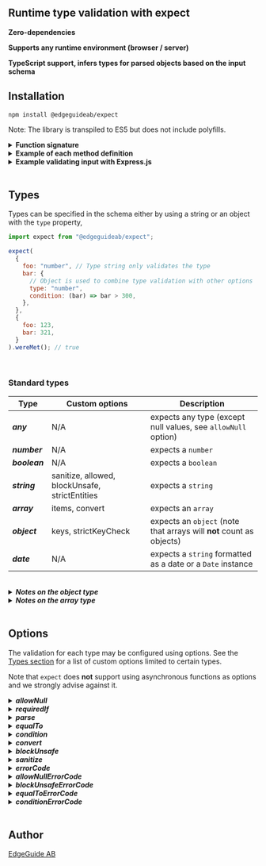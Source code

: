 <h2>Runtime type validation with expect</h2>

**Zero-dependencies**

**Supports any runtime environment (browser / server)**

**TypeScript support, infers types for parsed objects based on the input schema**

## Installation

```
npm install @edgeguideab/expect
```

Note: The library is transpiled to ES5 but does not include polyfills.

<details>
<summary><strong>Function signature</strong></summary>

`expect` exposes a function with the following signature:

```
function (schema: Object, input: Object): Object
```

The `schema` object contains a validation schema to be used for validating the `input` object.

The function returns an object exposing three method definitions:

```javascript
{
  wereMet(): Boolean, // Returns true if the input object was validated correctly
  errors(): Object,   // Returns errors for each property in the input object
  getParsed(): Object // Returns a validated subset of the input
}
```

</details>

<details>
<summary><strong>Example of each method definition</strong></summary>

```javascript
import expect from "@edgeguideab/expect";

const schema = { foo: "string" };
const validInput = { foo: "test" };
const invalidInput = {};

const valid = expect(schema, validInput);
const invalid = expect(schema, invalidInput);

valid.wereMet(); // true
invalid.wereMet(); // false

valid.errors(); // {}
invalid.errors(); // { foo: 'Expected parameter foo to be of type string but it was undefined' }

valid.getParsed(); // { foo: 'test' }
invalid.getParsed(); // {}
```

</details>

<details>
<summary><strong>Example validating input with Express.js</strong></summary>

```javascript
import expect from "@edgeguideab/expect";

app.put("/user", function addUser(req, res) {
  const expectations = expect(
    { username: "string", age: "number", isAdmin: "boolean" },
    req.body
  );

  if (!expectations.wereMet()) {
    return res.status(400).send();
  }

  const { username, age, isAdmin } = expectations.getParsed();
});
```

</details>

</br>

## Types

Types can be specified in the schema either by using a string or an object with the `type` property,

```javascript
import expect from "@edgeguideab/expect";

expect(
  {
    foo: "number", // Type string only validates the type
    bar: {
      // Object is used to combine type validation with other options
      type: "number",
      condition: (bar) => bar > 300,
    },
  },
  {
    foo: 123,
    bar: 321,
  }
).wereMet(); // true
```

</br>

### Standard types

| Type          | Custom options                                 | Description                                                          |
| ------------- | ---------------------------------------------- | -------------------------------------------------------------------- |
| **_any_**     | N/A                                            | expects any type (except null values, see `allowNull` option)        |
| **_number_**  | N/A                                            | expects a `number`                                                   |
| **_boolean_** | N/A                                            | expects a `boolean`                                                  |
| **_string_**  | sanitize, allowed, blockUnsafe, strictEntities | expects a `string`                                                   |
| **_array_**   | items, convert                                 | expects an `array`                                                   |
| **_object_**  | keys, strictKeyCheck                           | expects an `object` (note that arrays will **not** count as objects) |
| **_date_**    | N/A                                            | expects a `string` formatted as a date or a `Date` instance          |

</br>

<details>
<summary><strong><i>Notes on the object type</i></strong></summary>

Does not allow `null` values by default (even though `typeof null === 'object'`).

If the `keys` option is provided, each property of the input object can be evaluated.

```javascript
import expect from "@edgeguideab/expect";
expect(
  {
    foo: "object",
    bar: {
      type: "object",
      keys: { fizz: "number", buzz: "string" },
    },
  },
  {
    foo: { bizz: 1 },
    bar: { fizz: 1, buzz: 1 },
  }
).errors(); // { bar: { buzz: 'Expected parameter bar.buzz to be of type string but it was 1' } }
```

Object validation may be nested with several keys-options.

```javascript
import expect from "@edgeguideab/expect";
expect(
  {
    bar: {
      type: "object",
      keys: {
        fizz: "number",
        buzz: { type: "object", keys: { bizz: "number" } },
      },
    },
  },
  { bar: { fizz: 1, buzz: { bizz: "hello" } } }
).errors(); // { bar: { buzz: { bizz: 'Expected parameter bar.buzz.bizz to be of type number but it was "hello"' } } }
```

Using the `strictKeyCheck` option, the validation will fail if the input object has a property that is not specified in the `keys` option.

```javascript
import expect from "@edgeguideab/expect";
expect(
  {
    bar: {
      type: "object",
      strictKeyCheck: true,
      keys: {
        fizz: "number",
        buzz: { type: "object", keys: { bizz: "number" } },
      },
    },
  },
  {
    bar: {
      fizz: 1,
      buzz: { bizz: 2 },
      kizz: 3,
    },
  }
).errors(); // { bar: 'Object contained unchecked keys "kizz"' }
```

</details>

<details>
<summary><strong><i>Notes on the array type</i></strong></summary>

Validates with `Array.isArray()`. Each array item can be validated with the `items` option. Arrays and objects may be nested by combining the `items` and `keys` options.

```javascript
import expect from "@edgeguideab/expect";

expect(
  {
    beef: {
      type: "array",
      items: {
        type: "object",
        keys: { foo: "number", bar: "string" },
      },
    },
  },
  {
    beef: [
      { foo: 1, bar: "1" },
      { foo: 2, bar: "2" },
      { foo: 3, bar: "3" },
      { foo: 4, bar: "4" },
    ],
  }
).wereMet(); // true
```

A function may be used as an `items` option. The function will be passed the input array as its parameter and must return a validation schema.

```javascript
import expect from "@edgeguideab/expect";

const schema = {
  beef: {
    type: "array",
    items: (item) => ({
      type: "object",
      keys: {
        foo: item.bar ? "number" : "string",
        bar: "boolean",
      },
    }),
  },
};

expect(schema, {
  beef: [
    { foo: 1, bar: true },
    { foo: 2, bar: true },
  ],
}).wereMet(); // true

expect(schema, {
  beef: [
    { foo: "1", bar: false },
    { foo: "2", bar: false },
  ],
}).wereMet(); // true

expect(schema, {
  beef: [
    { foo: "1", bar: true },
    { foo: "2", bar: true },
  ],
}).wereMet(); // false
```

Note that a function can also be used for recursive validation schemas.

```javascript
import expect from "@edgeguideab/expect";

const schema = {
  type: "object",
  keys: {
    value: "string",
    branches: {
      type: "array",
      allowNull: true,
      items: () => schema,
    },
  },
};

expect(
  { root: schema },
  {
    root: {
      value: "foo",
      branches: [
        { value: "bar" },
        { value: "bizz", branches: [{ value: "buzz" }] },
      ],
    },
  }
).wereMet(); // true
```

</details>

</br>

## Options

The validation for each type may be configured using options. See the [Types section](#types) for a list of custom options limited to certain types.

Note that `expect` does **not** support using asynchronous functions as options and we strongly advise against it.

<details>
<summary><strong><i>allowNull</i></strong></summary>

The `allowNull` option is available for all types. `allowNull` allows the expected value to be _null_, _undefined_ or an empty string. In other words, `allowNull` makes the value optional.

Note that _null_, _undefined_ and empty string are valid input values with `allowNull` regardless of the actual validation type.

It is possible to pass a function to `allowNull`, in which case the return value will be used (errors thrown will be ignored and treated as _false_). This may be used to filter allowed null values.

```javascript
import expect from "@edgeguideab/expect";

expect(
  {
    foo: { type: "string", allowNull: true },
    bar: { type: "number", allowNull: true },
  },
  { bar: "" }
).wereMet(); // true

expect(
  {
    foo: { type: "string", allowNull: true },
    bar: { type: "number", allowNull: (bar) => bar !== "" },
  },
  { bar: "" }
).wereMet(); // false
```

</details>

<details>
<summary><strong><i>requiredIf</i></strong></summary>

The `requiredIf` option is available for all types and allows an element to be _null_ or _undefined_, but only if another value is _null_, _undefined_ or empty string.

```javascript
import expect from "@edgeguideab/expect";

expect(
  {
    foo: { type: "string", allowNull: true },
    bar: { type: "string", requiredIf: "foo" },
  },
  { foo: null }
).wereMet(); // true

expect(
  {
    foo: { type: "string", allowNull: true },
    bar: { type: "string", requiredIf: "foo" },
  },
  { foo: "test" }
).wereMet(); // false

expect(
  {
    foo: { type: "string", allowNull: true },
    bar: { type: "string", allowNull: true, requiredIf: "foo" },
  },
  { foo: "test" }
).wereMet(); // true (requiredIf has no effect if allowNull is true)
```

Note that when using `requiredIf` on nested objects or arrays, you need to pass an array to `requiredIf` with the path to the target parameter.

```javascript
import expect from "@edgeguideab/expect";

expect(
  {
    foo: {
      type: "object",
      keys: { buzz: { type: "string", allowNull: true } },
    },
    bar: { type: "string", requiredIf: ["foo", "buzz"] },
  },
  {
    foo: { buzz: null },
    bar: null,
  }
).wereMet(); // true
```

</details>

<details>
<summary><strong><i>parse</i></strong></summary>

The `parse` option is available to all types. This option allows the user to mutate input values before they are validated and returned by `getParsed()`.

If a function is passed as the `parse` option, the type checker will attempt to call the `parse` function with the input value as its parameter. The function's return value will then be used for type checking instead of the input value. If an error is thrown when calling the function, the type checker will proceed using the initial input value.

```javascript
import expect from "@edgeguideab/expect";
expect(
  { test: { type: "number", parse: (test) => Number(test) } },
  { test: "123" }
).getParsed(); // { test: 123 }
```

Some types support setting the `parse` option to _true_ which will instead use the following default type conversions:

- `number` - `Number()`, only parsing non-empty strings
- `boolean` - `JSON.parse()` followed by coercion for _falsy_ and _truthy_ values.
  - Fallback on coercing the initial value if `JSON.parse()` fails.
  - Strings _"undefined"_ and _"NaN"_ are also parsed to _false_
- `string` - `JSON.stringify()`
- `array` - `JSON.parse()`
- `object` - `JSON.parse()`
- `date` - `new Date()`

Note that `parse` has a particular interaction with the `allowNull` and `requiredIf` options.

- If null values are not allowed, `parse` will not be applied for a null value
- If null values are allowed, `parse` will be applied. The parsed value must either be a null value or matching the type
- `parse` will not be applied for the target parameter when `requiredIf` checks the value of the target path

```javascript
import expect from "@edgeguideab/expect";

const invalid = expect(
  { test: { type: "string", allowNull: false, parse: true } },
  { test: null }
);
invalid.wereMet(); // false
invalid.getParsed(); // {}

const valid = expect(
  { test: { type: "string", allowNull: true, parse: true } },
  { test: null }
);
valid.wereMet(); // true
valid.getParsed(); // { test: 'null' }

const alsoValid = expect(
  { test: { type: "string", allowNull: true, parse: () => null } },
  { test: "test" }
);
alsoValid.wereMet(); // true
alsoValid.getParsed(); // { test: null }

const anotherOne = expect(
  {
    test: { type: "string", requiredIf: "existing" },
    existing: { type: "string", allowNull: true, parse: () => "test" },
  },
  { test: null, existing: null }
);
anotherOne.wereMet(); // true
anotherOne.getParsed(); // { test: null, existing: 'test' }
```

</details>

<details>
<summary><strong><i>equalTo</i></strong></summary>

`equalTo` is another option available to all types. It ensures that the input value matches another value specified by a key.

```javascript
import expect from "@edgeguideab/expect";

expect(
  {
    foo: { type: "boolean", equalTo: "bar" },
    bar: "boolean",
  },
  { foo: true, bar: true }
).wereMet(); // true

expect(
  {
    foo: { type: "boolean", parse: true, equalTo: "bar" },
    bar: "boolean",
  },
  { foo: "true", bar: true }
).wereMet(); // true

expect(
  {
    foo: { type: "boolean", equalTo: "bar" },
    bar: "boolean",
  },
  { foo: true, bar: false }
).wereMet(); // false

expect(
  {
    foo: { type: "boolean", allowNull: true, equalTo: "bar" },
    bar: { type: "boolean", allowNull: true },
  },
  { foo: null, bar: null }
).wereMet(); // true
```

Note that when using the keys/items options when nestling objects/arrays, you need to provide an array with the path to
the other parameter.

```javascript
import expect from "@edgeguideab/expect";

expect(
  {
    foo: { type: "object", keys: { buzz: "string" } },
    bar: { type: "string", equalTo: ["foo", "buzz"] },
  },
  {
    foo: { buzz: "abc" },
    bar: "abc",
  }
).wereMet(); // true
```

</details>

<details>
<summary><strong><i>condition</i></strong></summary>

The `condition` option is available for all types. Passing a function as a `condition` option will test that the function evaluates to a _truthy_ value with the input value as its parameter.

```javascript
import expect from "@edgeguideab/expect";

expect(
  {
    foo: {
      type: "array",
      condition: (test) => test.length,
    },
  },
  { foo: [] }
).wereMet(); // false
```

Note that the `condition` option has a lower priority than `allowNull`, `requiredIf` and `parse`.

```javascript
import expect from "@edgeguideab/expect";

expect(
  {
    foo: {
      type: "array",
      condition: (test) => test !== null,
      allowNull: true,
    },
  },
  { foo: null }
).wereMet(); // true

expect(
  {
    foo: {
      type: "boolean",
      parse: (foo) => !!foo,
      condition: (foo) => typeof foo !== "string",
    },
  },
  { foo: "bar" }
).wereMet(); // true
```

</details>

<details>
<summary><strong><i>convert</i></strong></summary>

`convert` is only available for the _array_ type. Similar to `parse`, this option will try to parse the given value into the desired type. Typically useful for parsing arrays from the request query in Express.js.

</details>

<details>
<summary><strong><i>blockUnsafe</i></strong></summary>

`blockUnsafe` is only available for the _string_ type. If true, expectations will fail if the value contains unsafe characters that can be used for XSS injections. In non-strict mode, these are
`& < > " '`, and with the strictEntities option enabled they are `& < > " ' ! @ $ ( ) = + { } [ ]`.

```javascript
import expect from "@edgeguideab/expect";
expect(
  { test: { type: "string", blockUnsafe: true } },
  { test: "<div>Some html</div>" }
).wereMet(); // false

expect(
  { test: { type: "string", blockUnsafe: true } },
  { test: "This is not so unsafe in non-strict mode!" }
).wereMet(); // true

expect(
  { test: { type: "string", blockUnsafe: true, strictEntities: true } },
  { test: "But it is not safe in strict mode!" }
).wereMet(); // false
```

To explicitly allow some characters (even when in strict mode), you can pass a parameter `allowed` which is expected to be of type list containing the allowed
characters.

```javascript
import expect from "@edgeguideab/expect";

expect(
  {
    test: {
      type: "string",
      blockUnsafe: true,
      strictEntities: true,
      allowed: ["!"],
    },
  },
  { test: "This would normally be considered unsafe!" }
).wereMet(); // true
```

</details>

<details>
<summary><strong><i>sanitize</i></strong></summary>

If true, the value will have dangerous characters replaced with html entities. In non-strict mode, these are
`& < > " '`, and with the strictEntities option enabled they are `& < > " ' ! @ $ ( ) = + { } [ ]`.
**The original values will be kept as-is, and the sanitized value will can be retrieved using the getParsed method**.

```javascript
import expect from "@edgdeguideab/expect";

expect(
  { test: { type: 'string', sanitize: true } },
  { test: '<div>Some html</div>' } }
).getParsed(); // { test: '&lt;div&gt;Some html&lt;/div&gt;' }
```

```javascript
import expect from "@edgeguideab/expect";

expect(
  { test: { type: "string", sanitize: true } },
  { test: "This will be kept as-is in non-strict mode!" }
).getParsed(); // { test: 'This will be kept as-is in non-strict mode!' }

expect(
  { test: { type: "string", sanitize: true, strictEntities: true } },
  { test: "But sanitized in strict mode!" }
).getParsed(); // { test: 'But sanitized in strict mode&excl;' }
```

To explicitly allow some characters (even when in strict mode), you can pass a parameter `allowed` which is expected to be of type list containing the allowed
characters. These will not be sanitized

```javascript
import expect from "@edgeguideab/expect";

expect(
  {
    test: {
      type: "string",
      sanitize: true,
      strictEntities: true,
      allowed: ["(", ")"],
    },
  },
  { test: "keep (some) of this as it is [test]" }
).getParsed(); // { test: 'keep (some) of this as it is &lbrack;test&rbrack;'}
```

</details>

<details>
<summary><strong><i>errorCode</i></strong></summary>

Changes the error message returned by `errors()` if the validation fails. Default errorCode is a string describing what went wrong, this option allows for customized error codes.

```javascript
import expect from "@edgeguideab/expect";

expect(
  {
    bar: { type: "string" },
  },
  { bar: {} }
).errors(); // { bar: 'Expected parameter bar to be of type string but it was {}' }

expect(
  {
    bar: { type: "string", errorCode: "Invalid format" },
  },
  { bar: {} }
).errors(); // { bar: 'Invalid format' }
```

</details>

<details>
<summary><strong><i>allowNullErrorCode</i></strong></summary>

Custom error message if the error was caused by the `allowNull` option.

Note: Errors caused by `allowNull` have the highest priority.

</details>

<details>
<summary><strong><i>blockUnsafeErrorCode</i></strong></summary>

Custom error message if the error was caused by the `blockUnsafe` option.

Note: Errors caused by `blockUnsafe` have the second highest priority.

</details>

<details>
<summary><strong><i>equalToErrorCode</i></strong></summary>

Custom error message if the error was caused by the `equalTo` option.

Note: Errors caused by `equalTo` have the third highest priority.

</details>

<details>
<summary><strong><i>conditionErrorCode</i></strong></summary>

Overrides `errorCode` if the error was caused by the `condition` option.

Note: Errors caused by `condition` have the lowest priority.

</details>

</br>

## Author

[EdgeGuide AB](https://www.edgeguide.se)

